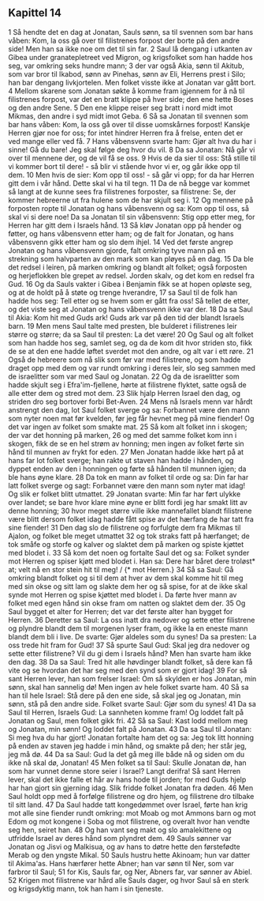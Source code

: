 ## Kapittel 14

1 Så hendte det en dag at Jonatan, Sauls sønn, sa til svennen som bar hans våben: Kom, la oss gå over til filistrenes forpost der borte på den andre side! Men han sa ikke noe om det til sin far.
2 Saul lå dengang i utkanten av Gibea under granatepletreet ved Migron, og krigsfolket som han hadde hos seg, var omkring seks hundre mann;
3 der var også Akia, sønn til Akitub, som var bror til Ikabod, sønn av Pinehas, sønn av Eli, Herrens prest i Silo; han bar dengang livkjortelen. Men folket visste ikke at Jonatan var gått bort.
4 Mellom skarene som Jonatan søkte å komme fram igjennem for å nå til filistrenes forpost, var det en bratt klippe på hver side; den ene hette Boses og den andre Sene.
5 Den ene klippe reiser seg bratt i nord midt imot Mikmas, den andre i syd midt imot Geba.
6 Så sa Jonatan til svennen som bar hans våben: Kom, la oss gå over til disse uomskårnes forpost! Kanskje Herren gjør noe for oss; for intet hindrer Herren fra å frelse, enten det er ved mange eller ved få.
7 Hans våbensvenn svarte ham: Gjør alt hva du har i sinne! Gå du bare! Jeg skal følge deg hvor du vil.
8 Da sa Jonatan: Nå går vi over til mennene der, og de vil få se oss.
9 Hvis de da sier til oss: Stå stille til vi kommer bort til dere! - så blir vi stående hvor vi er, og går ikke opp til dem.
10 Men hvis de sier: Kom opp til oss! - så går vi opp; for da har Herren gitt dem i vår hånd. Dette skal vi ha til tegn.
11 Da de nå begge var kommet så langt at de kunne sees fra filistrenes forposter, sa filistrene: Se, der kommer hebreerne ut fra hulene som de har skjult seg i.
12 Og mennene på forposten ropte til Jonatan og hans våbensvenn og sa: Kom opp til oss, så skal vi si dere noe! Da sa Jonatan til sin våbensvenn: Stig opp etter meg, for Herren har gitt dem i Israels hånd.
13 Så kløv Jonatan opp på hender og føtter, og hans våbensvenn etter ham; og de falt for Jonatan, og hans våbensvenn gikk etter ham og slo dem ihjel.
14 Ved det første angrep Jonatan og hans våbensvenn gjorde, falt omkring tyve mann på en strekning som halvparten av den mark som kan pløyes på en dag.
15 Da ble det redsel i leiren, på marken omkring og blandt alt folket; også forposten og herjeflokken ble grepet av redsel. Jorden skalv, og det kom en redsel fra Gud.
16 Og da Sauls vakter i Gibea i Benjamin fikk se at hopen opløste seg, og at de holdt på å støte og trenge hverandre,
17 sa Saul til de folk han hadde hos seg: Tell etter og se hvem som er gått fra oss! Så tellet de etter, og det viste seg at Jonatan og hans våbensvenn ikke var der.
18 Da sa Saul til Akia: Kom hit med Guds ark! Guds ark var på den tid der blandt Israels barn.
19 Men mens Saul talte med presten, ble bulderet i filistrenes leir større og større; da sa Saul til presten: La det være!
20 Og Saul og alt folket som han hadde hos seg, samlet seg, og da de kom dit hvor striden sto, fikk de se at den ene hadde løftet sverdet mot den andre, og alt var i ett røre.
21 Også de hebreere som nå slik som før var med filistrene, og som hadde draget opp med dem og var rundt omkring i deres leir, slo seg sammen med de israelitter som var med Saul og Jonatan.
22 Og da de israelitter som hadde skjult seg i Efra'im-fjellene, hørte at filistrene flyktet, satte også de alle etter dem og stred mot dem.
23 Slik hjalp Herren Israel den dag, og striden dro seg bortover forbi Bet-Aven.
24 Mens nå Israels menn var hårdt anstrengt den dag, lot Saul folket sverge og sa: Forbannet være den mann som nyter noen mat før kvelden, før jeg får hevnet meg på mine fiender! Og det var ingen av folket som smakte mat.
25 Så kom alt folket inn i skogen; der var det honning på marken,
26 og med det samme folket kom inn i skogen, fikk de se en hel strøm av honning; men ingen av folket førte sin hånd til munnen av frykt for eden.
27 Men Jonatan hadde ikke hørt på at hans far lot folket sverge; han rakte ut staven han hadde i hånden, og dyppet enden av den i honningen og førte så hånden til munnen igjen; da ble hans øyne klare.
28 Da tok en mann av folket til orde og sa: Din far har latt folket sverge og sagt: Forbannet være den mann som nyter mat idag! Og slik er folket blitt utmattet.
29 Jonatan svarte: Min far har ført ulykke over landet; se bare hvor klare mine øyne er blitt fordi jeg har smakt litt av denne honning;
30 hvor meget større ville ikke mannefallet blandt filistrene være blitt dersom folket idag hadde fått spise av det hærfang de har tatt fra sine fiender!
31 Den dag slo de filistrene og forfulgte dem fra Mikmas til Ajalon, og folket ble meget utmattet
32 og tok straks fatt på hærfanget; de tok småfe og storfe og kalver og slaktet dem på marken og spiste kjøttet med blodet i.
33 Så kom det noen og fortalte Saul det og sa: Folket synder mot Herren og spiser kjøtt med blodet i. Han sa: Dere har båret dere troløst* at; velt nå en stor stein hit til meg! / {* mot Herren.}
34 Så sa Saul: Gå omkring blandt folket og si til dem at hver av dem skal komme hit til meg med sin okse og sitt lam og slakte dem her og så spise, for at de ikke skal synde mot Herren og spise kjøttet med blodet i. Da førte hver mann av folket med egen hånd sin okse fram om natten og slaktet dem der.
35 Og Saul bygget et alter for Herren; det var det første alter han bygget for Herren.
36 Deretter sa Saul: La oss inatt dra nedover og sette etter filistrene og plyndre blandt dem til morgenen lyser fram, og ikke la en eneste mann blandt dem bli i live. De svarte: Gjør aldeles som du synes! Da sa presten: La oss trede hit fram for Gud!
37 Så spurte Saul Gud: Skal jeg dra nedover og sette etter filistrene? Vil du gi dem i Israels hånd? Men han svarte ham ikke den dag.
38 Da sa Saul: Tred hit alle høvdinger blandt folket, så dere kan få vite og se hvordan det har seg med den synd som er gjort idag!
39 For så sant Herren lever, han som frelser Israel: Om så skylden er hos Jonatan, min sønn, skal han sannelig dø! Men ingen av hele folket svarte ham.
40 Så sa han til hele Israel: Stå dere på den ene side, så skal jeg og Jonatan, min sønn, stå på den andre side. Folket svarte Saul: Gjør som du synes!
41 Da sa Saul til Herren, Israels Gud: La sannheten komme fram! Og loddet falt på Jonatan og Saul, men folket gikk fri.
42 Så sa Saul: Kast lodd mellom meg og Jonatan, min sønn! Og loddet falt på Jonatan.
43 Da sa Saul til Jonatan: Si meg hva du har gjort! Jonatan fortalte ham det og sa: Jeg tok litt honning på enden av staven jeg hadde i min hånd, og smakte på den; her står jeg, jeg må dø.
44 Da sa Saul: Gud la det gå meg ille både nå og siden om du ikke nå skal dø, Jonatan!
45 Men folket sa til Saul: Skulle Jonatan dø, han som har vunnet denne store seier i Israel? Langt derifra! Så sant Herren lever, skal det ikke falle et hår av hans hode til jorden; for med Guds hjelp har han gjort sin gjerning idag. Slik fridde folket Jonatan fra døden.
46 Men Saul holdt opp med å forfølge filistrene og dro hjem, og filistrene dro tilbake til sitt land.
47 Da Saul hadde tatt kongedømmet over Israel, førte han krig mot alle sine fiender rundt omkring: mot Moab og mot Ammons barn og mot Edom og mot kongene i Soba og mot filistrene, og overalt hvor han vendte seg hen, seiret han.
48 Og han vant seg makt og slo amalekittene og utfridde Israel av deres hånd som plyndret dem.
49 Sauls sønner var Jonatan og Jisvi og Malkisua, og av hans to døtre hette den førstefødte Merab og den yngste Mikal.
50 Sauls hustru hette Akinoam; hun var datter til Akima'as. Hans hærfører hette Abner; han var sønn til Ner, som var farbror til Saul;
51 for Kis, Sauls far, og Ner, Abners far, var sønner av Abiel.
52 Krigen mot filistrene var hård alle Sauls dager, og hvor Saul så en sterk og krigsdyktig mann, tok han ham i sin tjeneste.
